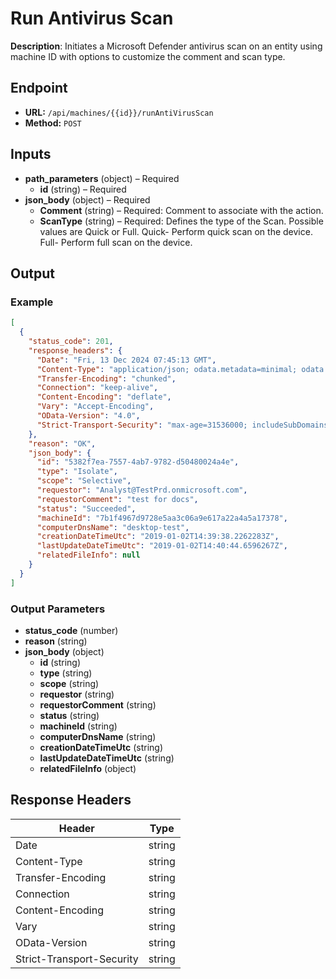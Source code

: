 # Run Antivirus Scan

**Description**: Initiates a Microsoft Defender antivirus scan on an entity using machine ID with options to customize the comment and scan type.

## Endpoint

- **URL:** `/api/machines/{{id}}/runAntiVirusScan`
- **Method:** `POST`
## Inputs

- **path_parameters** (object) – Required
  - **id** (string) – Required
- **json_body** (object) – Required
  - **Comment** (string) – Required: Comment to associate with the action.
  - **ScanType** (string) – Required: Defines the type of the Scan. Possible values are Quick or Full. Quick- Perform quick scan on the device. Full- Perform full scan on the device.
## Output

### Example

```json
[
  {
    "status_code": 201,
    "response_headers": {
      "Date": "Fri, 13 Dec 2024 07:45:13 GMT",
      "Content-Type": "application/json; odata.metadata=minimal; odata.streaming=true; charset=utf-8",
      "Transfer-Encoding": "chunked",
      "Connection": "keep-alive",
      "Content-Encoding": "deflate",
      "Vary": "Accept-Encoding",
      "OData-Version": "4.0",
      "Strict-Transport-Security": "max-age=31536000; includeSubDomains"
    },
    "reason": "OK",
    "json_body": {
      "id": "5382f7ea-7557-4ab7-9782-d50480024a4e",
      "type": "Isolate",
      "scope": "Selective",
      "requestor": "Analyst@TestPrd.onmicrosoft.com",
      "requestorComment": "test for docs",
      "status": "Succeeded",
      "machineId": "7b1f4967d9728e5aa3c06a9e617a22a4a5a17378",
      "computerDnsName": "desktop-test",
      "creationDateTimeUtc": "2019-01-02T14:39:38.2262283Z",
      "lastUpdateDateTimeUtc": "2019-01-02T14:40:44.6596267Z",
      "relatedFileInfo": null
    }
  }
]
```
### Output Parameters

- **status_code** (number)
- **reason** (string)
- **json_body** (object)
  - **id** (string)
  - **type** (string)
  - **scope** (string)
  - **requestor** (string)
  - **requestorComment** (string)
  - **status** (string)
  - **machineId** (string)
  - **computerDnsName** (string)
  - **creationDateTimeUtc** (string)
  - **lastUpdateDateTimeUtc** (string)
  - **relatedFileInfo** (object)
## Response Headers

| Header | Type |
|--------|------|
| Date | string |
| Content-Type | string |
| Transfer-Encoding | string |
| Connection | string |
| Content-Encoding | string |
| Vary | string |
| OData-Version | string |
| Strict-Transport-Security | string |